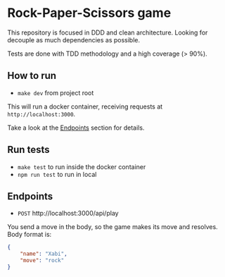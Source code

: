 # Rock-Paper-Scissors game

This repository is focused in DDD and clean architecture. 
Looking for decouple as much dependencies as possible.

Tests are done with TDD methodology and a high coverage (> 90%).

## How to run

* `make dev` from project root

This will run a docker container, receiving requests at `http://localhost:3000`.

Take a look at the [Endpoints](#endpoints) section for details.

## Run tests

* `make test` to run inside the docker container
* `npm run test` to run in local

## Endpoints

- `POST` http://localhost:3000/api/play

You send a move in the body, so the game makes its move and resolves. Body format is:
```json
{
    "name": "Xabi",
    "move": "rock"
}
